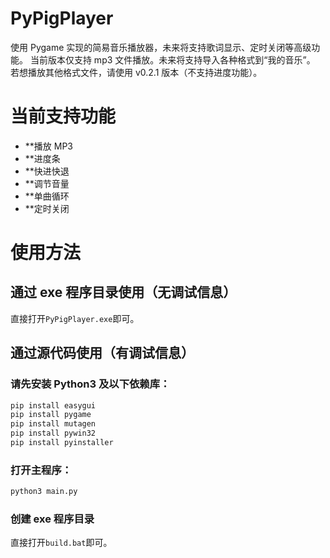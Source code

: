 # PyPigPlayer

使用 Pygame 实现的简易音乐播放器，未来将支持歌词显示、定时关闭等高级功能。
当前版本仅支持 mp3 文件播放。未来将支持导入各种格式到“我的音乐”。
若想播放其他格式文件，请使用 v0.2.1 版本（不支持进度功能）。

# 当前支持功能

- **播放 MP3
- **进度条
- **快进快退
- **调节音量
- **单曲循环
- **定时关闭

# 使用方法

## 通过 exe 程序目录使用（无调试信息）

直接打开`PyPigPlayer.exe`即可。

## 通过源代码使用（有调试信息）

### 请先安装 Python3 及以下依赖库：

```bash
pip install easygui
pip install pygame
pip install mutagen
pip install pywin32
pip install pyinstaller
```

### 打开主程序：

```bash
python3 main.py
```

### 创建 exe 程序目录

直接打开`build.bat`即可。

